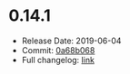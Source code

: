# 0.14.1
  - Release Date: 2019-06-04
  - Commit: [0a68b068](https://github.com/OpenSpace/OpenSpace/commit/0a68b06823a0f4809150db5f649ac923560afc52)
  - Full changelog: [link](https://github.com/OpenSpace/OpenSpace/releases/tag/releases%2Fv0.14.1)
